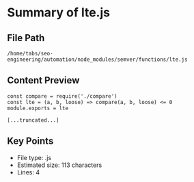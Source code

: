 # Summary of lte.js
  
## File Path
`/home/tabs/seo-engineering/automation/node_modules/semver/functions/lte.js`

## Content Preview
```
const compare = require('./compare')
const lte = (a, b, loose) => compare(a, b, loose) <= 0
module.exports = lte

[...truncated...]
```

## Key Points
- File type: .js
- Estimated size: 113 characters
- Lines: 4
